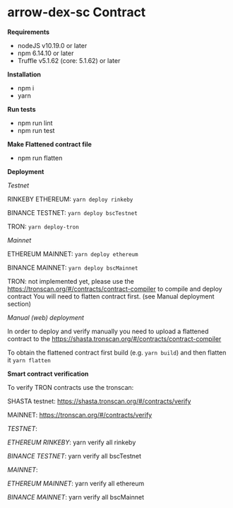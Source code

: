 arrow-dex-sc Contract
=================

**Requirements** 

 - nodeJS v10.19.0 or later
- npm 6.14.10 or later
- Truffle v5.1.62 (core: 5.1.62) or later

**Installation**

- npm i
- yarn

**Run tests**

- npm run lint
- npm run test

**Make Flattened contract file**

- npm run flatten

**Deployment**

*Testnet*

RINKEBY ETHEREUM: `yarn deploy rinkeby`

BINANCE TESTNET: `yarn deploy bscTestnet`

TRON: `yarn deploy-tron`

*Mainnet*

ETHEREUM MAINNET: `yarn deploy ethereum`

BINANCE MAINNET: `yarn deploy bscMainnet`

TRON: not implemented yet, please use the 
https://tronscan.org/#/contracts/contract-compiler
to compile and deploy contract
You will need to flatten contract first. (see Manual deployment section) 

*Manual (web) deployment*

In order to deploy and verify manually you need to upload 
a flattened contract to the 
https://shasta.tronscan.org/#/contracts/contract-compiler

To obtain the flattened contract first build (e.g. `yarn build`)
and then flatten it `yarn flatten`

**Smart contract verification**

To verify TRON contracts use the tronscan:

SHASTA testnet: https://shasta.tronscan.org/#/contracts/verify

MAINNET: https://tronscan.org/#/contracts/verify

*TESTNET*:

*ETHEREUM RINKEBY*: yarn verify all rinkeby

*BINANCE TESTNET*: yarn verify all bscTestnet

*MAINNET*:

*ETHEREUM MAINNET*: yarn verify all ethereum 

*BINANCE MAINNET*: yarn verify all bscMainnet
